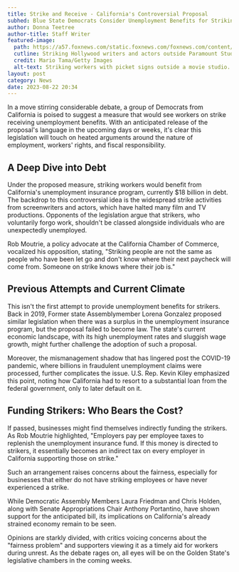 ```yaml
---
title: Strike and Receive - California's Controversial Proposal
subhed: Blue State Democrats Consider Unemployment Benefits for Striking Workers
author: Donna Teetree
author-title: Staff Writer
featured-image: 
  path: https://a57.foxnews.com/static.foxnews.com/foxnews.com/content/uploads/2023/08/640/320/GettyImages-1599503308.jpg?ve=1&tl=1
  cutline: Striking Hollywood writers and actors outside Paramount Studios.
  credit: Mario Tama/Getty Images
  alt-text: Striking workers with picket signs outside a movie studio.
layout: post
category: News
date: 2023-08-22 20:34
---
```


In a move stirring considerable debate, a group of Democrats from California is poised to suggest a measure that would see workers on strike receiving unemployment benefits. With an anticipated release of the proposal's language in the upcoming days or weeks, it's clear this legislation will touch on heated arguments around the nature of employment, workers' rights, and fiscal responsibility.

## A Deep Dive into Debt

Under the proposed measure, striking workers would benefit from California's unemployment insurance program, currently $18 billion in debt. The backdrop to this controversial idea is the widespread strike activities from screenwriters and actors, which have halted many film and TV productions. Opponents of the legislation argue that strikers, who voluntarily forgo work, shouldn't be classed alongside individuals who are unexpectedly unemployed.

Rob Moutrie, a policy advocate at the California Chamber of Commerce, vocalized his opposition, stating, "Striking people are not the same as people who have been let go and don't know where their next paycheck will come from. Someone on strike knows where their job is."

## Previous Attempts and Current Climate

This isn't the first attempt to provide unemployment benefits for strikers. Back in 2019, Former state Assemblymember Lorena Gonzalez proposed similar legislation when there was a surplus in the unemployment insurance program, but the proposal failed to become law. The state's current economic landscape, with its high unemployment rates and sluggish wage growth, might further challenge the adoption of such a proposal.

Moreover, the mismanagement shadow that has lingered post the COVID-19 pandemic, where billions in fraudulent unemployment claims were processed, further complicates the issue. U.S. Rep. Kevin Kiley emphasized this point, noting how California had to resort to a substantial loan from the federal government, only to later default on it.

## Funding Strikers: Who Bears the Cost?

If passed, businesses might find themselves indirectly funding the strikers. As Rob Moutrie highlighted, "Employers pay per employee taxes to replenish the unemployment insurance fund. If this money is directed to strikers, it essentially becomes an indirect tax on every employer in California supporting those on strike."

Such an arrangement raises concerns about the fairness, especially for businesses that either do not have striking employees or have never experienced a strike.

While Democratic Assembly Members Laura Friedman and Chris Holden, along with Senate Appropriations Chair Anthony Portantino, have shown support for the anticipated bill, its implications on California's already strained economy remain to be seen. 

Opinions are starkly divided, with critics voicing concerns about the "fairness problem" and supporters viewing it as a timely aid for workers during unrest. As the debate rages on, all eyes will be on the Golden State's legislative chambers in the coming weeks.
